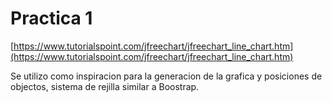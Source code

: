 # Practica 1
[https://www.tutorialspoint.com/jfreechart/jfreechart_line_chart.htm](https://www.tutorialspoint.com/jfreechart/jfreechart_line_chart.htm)

Se utilizo como inspiracion para la generacion de la grafica y posiciones de objectos, sistema de rejilla similar a Boostrap.